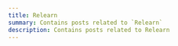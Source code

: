 ```yaml
---
title: Relearn
summary: Contains posts related to `Relearn`
description: Contains posts related to Relearn
---
```


